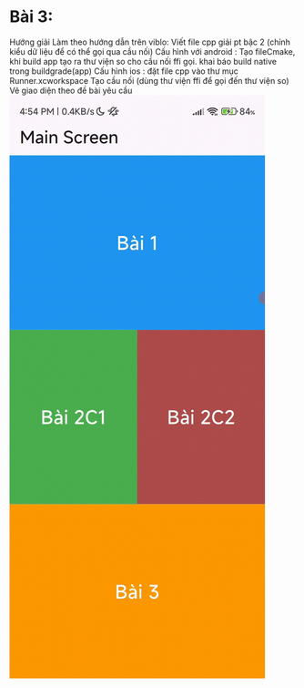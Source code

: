 # Bài 3:
Hướng giải
Làm theo hướng dẫn trên viblo:
Viết file cpp giải pt bậc 2 (chỉnh kiểu dữ liệu để có thể gọi qua
cầu nối)
Cấu hình với android : Tạo fileCmake, khi build app tạo ra thư viện so
cho cầu nối ffi gọi. khai báo build native trong buildgrade(app)
Cấu hình ios : đặt file cpp vào thư mục Runner.xcworkspace
Tạo cầu nối (dùng thư viện ffi để gọi đến thư viện so)
Vẽ giao diện theo đề bài yêu cầu
![Pendulum Simulation](3.gif)